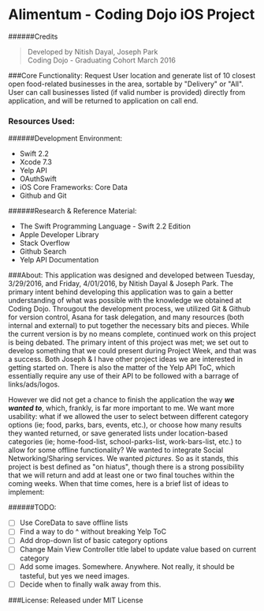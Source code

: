 # Alimentum - Coding Dojo iOS Project

######Credits

 >Developed by Nitish Dayal, Joseph Park <br />
 >Coding Dojo -  Graduating Cohort March 2016

###Core Functionality:
  Request User location and generate list of 10 closest open food-related businesses in the area, 
  sortable by "Delivery" or "All".
  User can call businesses listed (if valid number is provided) directly from application, and will be returned to application on call end.

  
### Resources Used:

######Development Environment: 
  - Swift 2.2
  - Xcode 7.3
  - Yelp API
  - OAuthSwift
  - iOS Core Frameworks: Core Data
  - Github and Git
  
######Research & Reference Material: 
  - The Swift Programming Language - Swift 2.2 Edition
  - Apple Developer Library
  - Stack Overflow
  - Github Search
  - Yelp API Documentation
  
###About:
  This application was designed and developed between Tuesday, 3/29/2016, and Friday, 4/01/2016, by Nitish Dayal & Joseph Park. The primary intent behind developing this application was to gain a better understanding of what was possible with the knowledge we obtained at Coding Dojo. Througout the development process, we utilized Git & Github for version control, Asana for task delegation, and many resources (both internal and external) to put together the necessary bits and pieces. While the current version is by no means complete, continued work on this project is being debated. The primary intent of this project was met; we set out to develop something that we could present during Project Week, and that was a success. Both Joseph & I have other project ideas we are interested in getting started on. There is also the matter of the Yelp API ToC, which essentially require any use of their API to be followed with a barrage of links/ads/logos.
  
However we did not get a chance to finish the application the way **_we wanted to_**, which, frankly, is far more important to me. We want more usability: what if we allowed the user to select between different category options (ie; food, parks, bars, events, etc.), or choose how many results they wanted returned, or save generated lists under location-based categories (ie; home-food-list, school-parks-list, work-bars-list, etc.) to allow for some offline functionality? We wanted to integrate Social Networking/Sharing services. We wanted _pictures_. So as it stands, this project is best defined as "on hiatus", though there is a strong possibility that we will return and add at least one or two final touches within the coming weeks. When that time comes, here is a brief list of ideas to implement:

######TODO:
- [ ] Use CoreData to save offline lists
- [ ] Find a way to do ^ without breaking Yelp ToC
- [ ] Add drop-down list of basic category options
- [ ] Change Main View Controller title label to update value based on current category 
- [ ] Add some images. Somewhere. Anywhere. Not really, it should be tasteful, but yes we need images.
- [ ] Decide when to finally walk away from this.

###License:
  Released under MIT License
